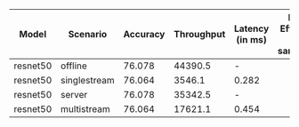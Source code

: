 | Model    | Scenario     |   Accuracy |   Throughput | Latency (in ms)   | Power Efficiency (in samples/J)   | TEST01   | TEST04   |
|----------|--------------|------------|--------------|-------------------|-----------------------------------|----------|----------|
| resnet50 | offline      |     76.078 |      44390.5 | -                 |                                   | passed   | passed   |
| resnet50 | singlestream |     76.064 |       3546.1 | 0.282             |                                   | passed   | passed   |
| resnet50 | server       |     76.078 |      35342.5 | -                 |                                   | passed   | passed   |
| resnet50 | multistream  |     76.064 |      17621.1 | 0.454             |                                   | passed   | passed   |